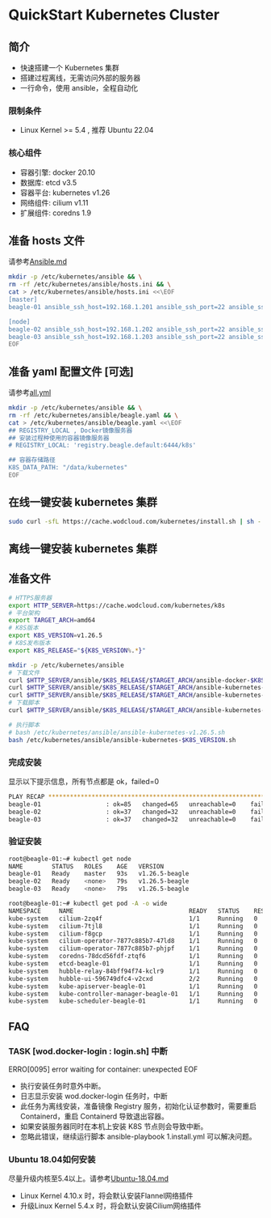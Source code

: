# QuickStart Kubernetes Cluster

## 简介

- 快速搭建一个 Kubernetes 集群
- 搭建过程离线，无需访问外部的服务器
- 一行命令，使用 ansible，全程自动化

### 限制条件

- Linux Kernel >= 5.4 , 推荐 Ubuntu 22.04

### 核心组件

- 容器引擎: docker 20.10
- 数据库: etcd v3.5
- 容器平台: kubernetes v1.26
- 网络组件: cilium v1.11
- 扩展组件: coredns 1.9

## 准备 hosts 文件

请参考[Ansible.md](./docs/Ansible.md)

```bash
mkdir -p /etc/kubernetes/ansible && \
rm -rf /etc/kubernetes/ansible/hosts.ini && \
cat > /etc/kubernetes/ansible/hosts.ini <<\EOF
[master]
beagle-01 ansible_ssh_host=192.168.1.201 ansible_ssh_port=22 ansible_ssh_user=root

[node]
beagle-02 ansible_ssh_host=192.168.1.202 ansible_ssh_port=22 ansible_ssh_user=root
beagle-03 ansible_ssh_host=192.168.1.203 ansible_ssh_port=22 ansible_ssh_user=root
EOF
```

## 准备 yaml 配置文件 [可选]

请参考[all.yml](./linux/group_vars/all.yml)

```bash
mkdir -p /etc/kubernetes/ansible && \
rm -rf /etc/kubernetes/ansible/beagle.yaml && \
cat > /etc/kubernetes/ansible/beagle.yaml <<\EOF
## REGISTRY_LOCAL , Docker镜像服务器
## 安装过程种使用的容器镜像服务器
# REGISTRY_LOCAL: 'registry.beagle.default:6444/k8s'

## 容器存储路径
K8S_DATA_PATH: "/data/kubernetes"
EOF
```

## 在线一键安装 kubernetes 集群

```bash
sudo curl -sfL https://cache.wodcloud.com/kubernetes/install.sh | sh -
```

## 离线一键安装 kubernetes 集群

## 准备文件

```bash
# HTTPS服务器
export HTTP_SERVER=https://cache.wodcloud.com/kubernetes/k8s
# 平台架构
export TARGET_ARCH=amd64
# K8S版本
export K8S_VERSION=v1.26.5
# K8S发布版本
export K8S_RELEASE="${K8S_VERSION%.*}"

mkdir -p /etc/kubernetes/ansible
# 下载文件
curl $HTTP_SERVER/ansible/$K8S_RELEASE/$TARGET_ARCH/ansible-docker-$K8S_VERSION-$TARGET_ARCH.tgz > /etc/kubernetes/ansible/ansible-docker-$K8S_VERSION-$TARGET_ARCH.tgz
curl $HTTP_SERVER/ansible/$K8S_RELEASE/$TARGET_ARCH/ansible-kubernetes-images-$K8S_VERSION-$TARGET_ARCH.tgz > /etc/kubernetes/ansible/ansible-kubernetes-images-$K8S_VERSION-$TARGET_ARCH.tgz
curl $HTTP_SERVER/ansible/$K8S_RELEASE/$TARGET_ARCH/ansible-kubernetes-$K8S_VERSION-$TARGET_ARCH.tgz > /etc/kubernetes/ansible/ansible-kubernetes-$K8S_VERSION-$TARGET_ARCH.tgz
# 下载脚本
curl $HTTP_SERVER/ansible/$K8S_RELEASE/$TARGET_ARCH/ansible-kubernetes-$K8S_VERSION.sh > /etc/kubernetes/ansible/ansible-kubernetes-$K8S_VERSION.sh

# 执行脚本
# bash /etc/kubernetes/ansible/ansible-kubernetes-v1.26.5.sh
bash /etc/kubernetes/ansible/ansible-kubernetes-$K8S_VERSION.sh
```

### 完成安装

显示以下提示信息，所有节点都是 ok，failed=0

```bash
PLAY RECAP *******************************************************************************************************
beagle-01                  : ok=85   changed=65   unreachable=0    failed=0    skipped=23   rescued=0    ignored=6
beagle-02                  : ok=37   changed=32   unreachable=0    failed=0    skipped=6    rescued=0    ignored=1
beagle-03                  : ok=37   changed=32   unreachable=0    failed=0    skipped=6    rescued=0    ignored=1
```

### 验证安装

```bash
root@beagle-01:~# kubectl get node
NAME        STATUS   ROLES    AGE   VERSION
beagle-01   Ready    master   93s   v1.26.5-beagle
beagle-02   Ready    <none>   79s   v1.26.5-beagle
beagle-03   Ready    <none>   79s   v1.26.5-beagle

root@beagle-01:~# kubectl get pod -A -o wide
NAMESPACE     NAME                                READY   STATUS    RESTARTS   AGE   IP              NODE        NOMINATED NODE   READINESS GATES
kube-system   cilium-2zq4f                        1/1     Running   0          76s   192.168.1.202   beagle-02   <none>           <none>
kube-system   cilium-7tjl8                        1/1     Running   0          76s   192.168.1.203   beagle-03   <none>           <none>
kube-system   cilium-f8gcp                        1/1     Running   0          76s   192.168.1.201   beagle-01   <none>           <none>
kube-system   cilium-operator-7877c885b7-47ld8    1/1     Running   0          76s   192.168.1.202   beagle-02   <none>           <none>
kube-system   cilium-operator-7877c885b7-phjpf    1/1     Running   0          76s   192.168.1.203   beagle-03   <none>           <none>
kube-system   coredns-78dcd56fdf-ztqf6            1/1     Running   0          74s   10.2.0.134      beagle-01   <none>           <none>
kube-system   etcd-beagle-01                      1/1     Running   0          97s   192.168.1.201   beagle-01   <none>           <none>
kube-system   hubble-relay-84bff94f74-kclr9       1/1     Running   0          76s   10.2.0.234      beagle-01   <none>           <none>
kube-system   hubble-ui-596749dfc4-v2cxd          2/2     Running   0          76s   10.2.0.248      beagle-01   <none>           <none>
kube-system   kube-apiserver-beagle-01            1/1     Running   0          89s   192.168.1.201   beagle-01   <none>           <none>
kube-system   kube-controller-manager-beagle-01   1/1     Running   0          99s   192.168.1.201   beagle-01   <none>           <none>
kube-system   kube-scheduler-beagle-01            1/1     Running   0          99s   192.168.1.201   beagle-01   <none>           <none>
```

## FAQ

### TASK [wod.docker-login : login.sh] 中断

ERRO[0095] error waiting for container: unexpected EOF

- 执行安装任务时意外中断。
- 日志显示安装 wod.docker-login 任务时，中断
- 此任务为离线安装，准备镜像 Registry 服务，初始化认证参数时，需要重启 Containerd，重启 Containerd 导致退出容器。
- 如果安装服务器同时在本机上安装 K8S 节点则会导致中断。
- 忽略此错误，继续运行脚本 ansible-playbook 1.install.yml 可以解决问题。

### Ubuntu 18.04如何安装

尽量升级内核至5.4以上。请参考[Ubuntu-18.04.md](./docs/Ubuntu-18.04.md)

- Linux Kernel 4.10.x 时，将会默认安装Flannel网络插件
- 升级Linux Kernel 5.4.x 时，将会默认安装Cilium网络插件
